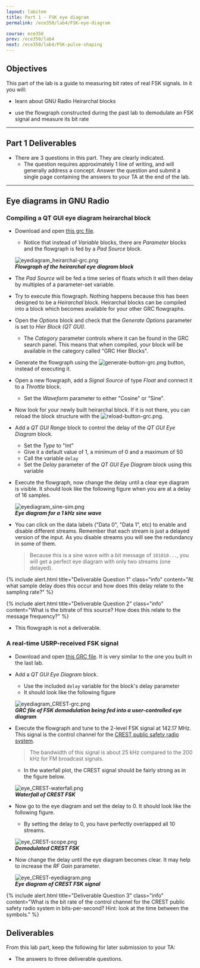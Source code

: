 ```yaml
---
layout: labitem
title: Part 1 - FSK eye diagram
permalink: /ece350/lab4/FSK-eye-diagram

course: ece350
prev: /ece350/lab4
next: /ece350/lab4/PSK-pulse-shaping
---
```


## Objectives

This part of the lab is a guide to measuring bit rates of real FSK signals. In it you will:

- learn about GNU Radio Heirarchal blocks

- use the flowgraph constructed during the past lab to demodulate an FSK signal and measure its bit rate

---

## Part 1 Deliverables

- There are 3 questions in this part. They are clearly indicated.
  - The question requires approximately 1 line of writing, and will generally address a concept. Answer the question and submit a single page containing the answers to your TA at the end of the lab.

---

## Eye diagrams in GNU Radio

### Compiling a QT GUI eye diagram heirarchal block

- Download and open [this grc file](./data/heir-eyediagram.grc).
  - Notice that instead of *Variable* blocks, there are *Parameter* blocks and the flowgraph is fed by a *Pad Source* block.

  ![eyediagram_heirarchal-grc.png](./figures/eyediagram_heirarchal-grc.png)<br>
  __*Flowgraph of the heirarchal eye diagram block*__

- The *Pad Source* will be fed a time series of floats which it will then delay by multiples of a parameter-set variable.
  
- Try to execute this flowgraph. Nothing happens because this has been designed to be a _Heirarchal_ block. Heirarchal blocks can be compiled into a block which becomes available for your other GRC flowgraphs.

- Open the *Options* block and check that the *Generate Options* parameter is set to *Hier Block (QT GUI)*.
  - The *Category* parameter controls where it can be found in the GRC search panel. This means that when compiled, your block will be available in the category called "GRC Hier Blocks".
  
- Generate the flowgraph using the ![generate-button-grc.png](../intro/figures/tutorial1_generate2.png) button, instead of executing it.

- Open a new flowgraph, add a *Signal Source* of type *Float* and connect it to a *Throttle* block.
  - Set the *Waveform* parameter to either "Cosine" or "Sine".

- Now look for your newly built heirarchal block. If it is not there, you can reload the block structure with the ![reload-button-grc.png](./figures/reload-button-grc.png).

- Add a *QT GUI Range* block to control the delay of the *QT GUI Eye Diagram* block.
  - Set the *Type* to "Int"
  - Give it a default value of 1, a minimum of 0 and a maximum of 50
  - Call the variable `delay`
  - Set the *Delay* parameter of the *QT GUI Eye Diagram* block using this variable
  
- Execute the flowgraph, now change the delay until a clear eye diagram is visible. It should look like the following figure when you are at a delay of 16 samples.

  ![eyediagram_sine-sim.png](./figures/eyediagram_sine-sim.png)<br>
  __*Eye diagram for a 1 kHz sine wave*__

- You can click on the data labels ("Data 0", "Data 1", etc) to enable and disable different streams. Remember that each stream is just a delayed version of the input. As you disable streams you will see the redundancy in some of them.
  >Because this is a sine wave with a bit message of `101010...`, you will get a perfect eye diagram with only two streams (one delayed).

{% include alert.html title="Deliverable Question 1" class="info" content="At what sample delay does this occur and how does this delay relate to the sampling rate?" %}

{% include alert.html title="Deliverable Question 2" class="info" content="What is the bitrate of this source? How does this relate to the message frequency?" %}

- This flowgraph is not a deliverable.

### A real-time USRP-received FSK signal

- Download and open [this GRC file](./data/Incomplete-FSK-receiver.grc). It is very similar to the one you built in the last lab.

- Add a *QT GUI Eye Diagram* block.
  - Use the included `delay` variable for the block's delay parameter
  - It should look like the following figure

  ![eyediagram_CREST-grc.png](./figures/eyediagram_CREST-grc.png)<br>
  __*GRC file of FSK demodulation being fed into a user-controlled eye diagram*__

- Execute the flowgraph and tune to the 2-level FSK signal at 142.17 MHz. This signal is the control channel for the [CREST public safety radio system](http://www.crest.ca/).

  > The bandwidth of this signal is about 25 kHz compared to the 200 kHz for FM broadcast signals.

  - In the waterfall plot, the CREST signal should be fairly strong as in the figure below.

  ![eye_CREST-waterfall.png](./figures/eyediagram_CREST-waterfall.png)<br>
  __*Waterfall of CREST FSK*__

- Now go to the eye diagram and set the delay to 0. It should look like the following figure.
  - By setting the delay to 0, you have perfectly overlapped all 10 streams.

  ![eye_CREST-scope.png](./figures/eyediagram_CREST-scope.png)<br>
  __*Demodulated CREST FSK*__

- Now change the delay until the eye diagram becomes clear. It may help to increase the *RF Gain* parameter.

  ![eye_CREST-eyediagram.png](./figures/eyediagram_CREST-eyediagram.png)<br>
  __*Eye diagram of CREST FSK signal*__

{% include alert.html title="Deliverable Question 3" class="info" content="What is the bit rate of the control channel for the CREST public safety radio system in bits-per-second? Hint: look at the time between the symbols." %}

## Deliverables

From this lab part, keep the following for later submission to your TA:

- The answers to three deliverable questions.
